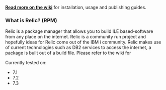 **[Read more on the wiki](https://github.com/Club-Seiden/RelicPackageManager/wiki)** for installation, usage and publishing guides. 

### What is Relic? (RPM)
Relic is a package manager that allows you to build ILE based-software from any place on the internet. Relic is a community run project and hopefully ideas for Relic come out of the IBM i community. Relic makes use of current technologies such as DB2 services to access the internet, a package is built out of a build file. Please refer to the wiki for

Currently tested on:
+ 7.1
+ 7.2
+ 7.3
